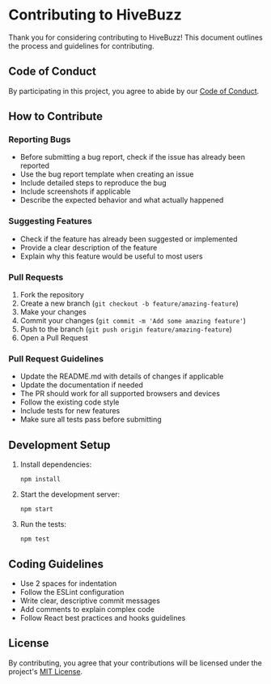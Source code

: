 # Contributing to HiveBuzz

Thank you for considering contributing to HiveBuzz! This document outlines the process and guidelines for contributing.

## Code of Conduct

By participating in this project, you agree to abide by our [Code of Conduct](CODE_OF_CONDUCT.md).

## How to Contribute

### Reporting Bugs

- Before submitting a bug report, check if the issue has already been reported
- Use the bug report template when creating an issue
- Include detailed steps to reproduce the bug
- Include screenshots if applicable
- Describe the expected behavior and what actually happened

### Suggesting Features

- Check if the feature has already been suggested or implemented
- Provide a clear description of the feature
- Explain why this feature would be useful to most users

### Pull Requests

1. Fork the repository
2. Create a new branch (`git checkout -b feature/amazing-feature`)
3. Make your changes
4. Commit your changes (`git commit -m 'Add some amazing feature'`)
5. Push to the branch (`git push origin feature/amazing-feature`)
6. Open a Pull Request

### Pull Request Guidelines

- Update the README.md with details of changes if applicable
- Update the documentation if needed
- The PR should work for all supported browsers and devices
- Follow the existing code style
- Include tests for new features
- Make sure all tests pass before submitting

## Development Setup

1. Install dependencies:
   ```
   npm install
   ```

2. Start the development server:
   ```
   npm start
   ```

3. Run the tests:
   ```
   npm test
   ```

## Coding Guidelines

- Use 2 spaces for indentation
- Follow the ESLint configuration
- Write clear, descriptive commit messages
- Add comments to explain complex code
- Follow React best practices and hooks guidelines

## License

By contributing, you agree that your contributions will be licensed under the project's [MIT License](LICENSE).
